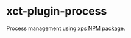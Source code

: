 # xct-plugin-process

Process management using [xps NPM package](https://www.npmjs.com/package/xps).
